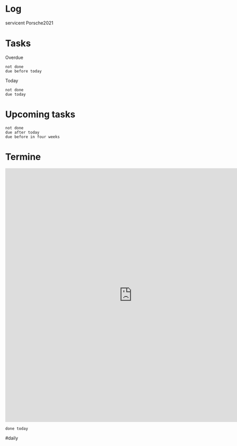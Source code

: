 # Log
servicent
Porsche2021

# Tasks
Overdue
```tasks
not done 
due before today
```
Today
```tasks
not done 
due today 
```


# Upcoming tasks 
```tasks 
not done
due after today
due before in four weeks
```

# Termine
<iframe src="https://office.mailbox.org/appsuite/#!!&app=io.ox/calendar&folder=cal://0/31&perspective=month" style="border: 0" width="800" height="800" frameborder="0" scrolling="no"></iframe>

```tasks
done today
```

#daily 
